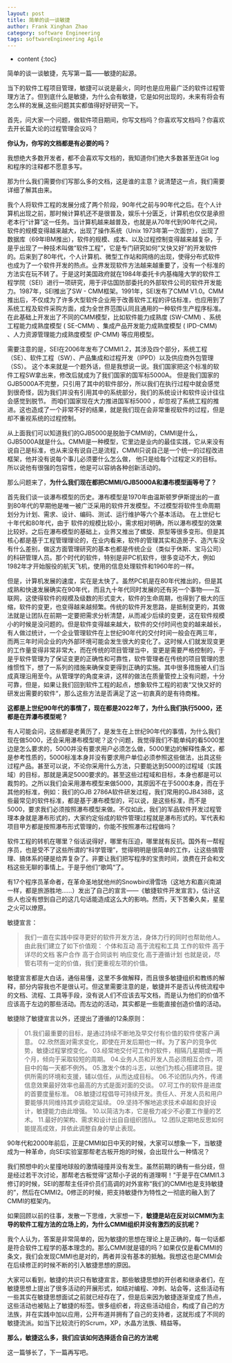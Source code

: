 ```yaml
---
layout: post
title: 简单的谈一谈敏捷
author: Frank Xinghan Zhao
category: software Engineering
tags: softwareEngineering Agile
---
```


* content
{:toc}

简单的谈一谈敏捷，先写第一篇——敏捷的起源。




当下的软件工程项目管理，敏捷可以说是最火，同时也是应用最广泛的软件过程管理方法了。但到底什么是敏捷，为什么会有敏捷，它是如何出现的，未来有将会有怎么样的发展,这些问题其实都值得好好研究一下。

首先，问大家一个问题，做软件项目期间，你写文档吗？你喜欢写文档吗？你喜欢去开长篇大论的过程管理会议吗？

**你认为，你写的文档都是有必要的吗？**

我想绝大多数开发者，都不会喜欢写文档的，我知道你们绝大多数甚至连Git log和程序的注释都不愿意多写。

那为什么我们需要你们写那么多的文档，这是谁的主意？说清楚这一点，我们需要详细了解其由来。

我个人将软件工程的发展分成了两个阶段，90年代之前与90年代之后。在个人计算机出现之前，那时候计算机还不是很普及，娱乐十分匮乏，计算机也仅仅是承担老本行“计算”这一任务。当计算机越来越普及，也就是从70年代到90年代之间，软件的规模变得越来越大，出现了操作系统（Unix 1973年第一次面世），出现了数据库（69年IBM推出），软件的规模、成本、以及过程控制变得越来越复杂，于是乎出现了一种技术叫做“软件工程”，它是专门研究如何“又快又好”的开发软件的。后来到了80年代，个人计算机、微型工作站和网络的出现，使得分布式软件也成为了一个软件开发的热点。业界发现软件方法越来越重要了，没有一个标准的方法实在玩不转了。于是这时美国政府就在1984年委托卡内基梅隆大学的软件工程学院（SEI）进行一项研究，用于评估国防部委托的外部软件公司的软件开发能力。1987年，SEI推出了SW - CMM框架。1991年，SEI发布了CMM V1.0。CMM推出后，不仅成为了许多大型软件企业用于改善软件工程的评估标准，也应用到了系统工程及软件采购方面，成为全世界范围认同且通用的一种软件生产程序标准。在此基础上开发出了不同的CMM模型，比如软件能力成熟度 (SW-CMM) 、系统工程能力成熟度模型 ( SE-CMM) 、集成产品开发能力成熟度模型 ( IPD-CMM) 、人力资源管理能力成熟度模型 (P-CMM) 等应用模型。

需要注意的是，SEI在2006年发布了CMMI1.2，其涉及四个部分，系统工程（SE）、软件工程（SW）、产品集成和过程开发（IPPD）以及供应商外包管理（SS）。 这个本来就是一个题外话，但是我想说一说。我们国家把这个标准的软件工程SW拿出来，修改后就成为了我们国家的国军标5000A。 但是我们国家的GJB5000A不完整，只引用了其中的软件部分，所以我们在执行过程中就会感觉到很奇怪，因为我们并没有引用其中的系统部分，我们的系统设计和软件设计往往会感觉到脱节。 而咱们国家现在大力推进国军标5000 ，却忽视了系统工程的推进。这也造成了一个非常不好的结果，就是我们现在会非常重视软件的过程，但是却不重视系统的过程控制。

 从上面我们可以知道我们的GJB5000是脱胎于CMMI的，CMMI是什么，GJB5000A就是什么。CMMI是一种模型，它里边是业内的最佳实践，它从来没有说自己是标准，也从来没有说自己是流程，CMMI只说自己是一个统一的过程改进框架，他并没有说每个事儿必须要什么怎么做， 他只是给每个过程定义的目标。所以说他有很强的包容性，他是可以容纳各种创新活动的。

那么问题来了，**为什么我们现在都把CMMI/GJB5000A和瀑布模型画等号了？**

 首先我们谈一谈瀑布模型的历史。瀑布模型是1970年由温斯顿罗伊斯提出的一直到80年代的早期他是唯一被广泛采用的软件开发模型。不过模型将软件生命周期划分为计划、需求、设计、编码、测试、运行维护等六个基本活动。 在上世纪七十年代和80年代，由于 软件的规模比较小，需求相对明确，所以瀑布模型的效果比较好。之后在瀑布模型的基础上，业界又推出了螺旋、原型等很多变形。但是其核心都是基于工程管理理论的，在业内看来，软件的管理其实和造房子、造汽车没有什么差别，做这方面管理研究的基本也都是传统企业（类似于休斯、宝马公司）的科研管理人员。那个时代的软件，特别是非PC机软件，很多变动不大，例如1982年才开始服役的航天飞机，使用的信息处理软件和1960年的一样。

但是，计算机发展的速度，实在是太快了。虽然PC机是在80年代推出的，但是其成熟和快速发展确实在90年代，而且九十年代同时发展的还有另一个事物——互联网，这使得软件的规模及级数的形式变大，软件的生命周期，也得到了极大的压缩，软件的变更，也变得越来越频繁。传统的软件开发思路，是抵制变更的，其做法就是让团队在前期一定要把需求分析清楚，从而减少后续的变更，这在软件规模小的时候是没问题的。但是软件变得越来越大，软件的交付时间也变的越来越长，有人做过统计，一个企业管理软件在上世纪90年代的交付时间一般会在两三年，而两三年时间企业的内外部环境可能会发生很大的变化了。这时候人们就发现变更的工作量变得非常非常大，而在传统的项目管理当中，变更是需要严格控制的，于是乎软件管理为了保证变更的正确性和可靠性，软件管理者在传统的项目管理的思维惯性下，想了一系列的措施来确保变更得到正确的实施。其中很多措施被人们当成真理沿用至今。从管理学的角度来讲，这样的做法在质量管控上没有问题，十分可靠，但是，如果让我们回到软件工程的起点，想象软件工程的初衷“又快又好的研发出需要的软件“，那么这些方法是否满足了这一初衷真的是有待商榷。


**这都是上世纪90年代的事情了，现在都是2022年了，为什么我们执行5000，还都是在弄瀑布模型呢？**

有人可能会问，这些都是老黄历了，是发生在上世纪90年代的事情，为什么我们现在做5000，还会采用瀑布模型呢？这个问题，我觉得我们不能单纯的看5000里边是怎么要求的，5000并没有要求用户必须怎么做，5000里边的解释性条文，都是参考性质的，5000标准本身并没有要求用户单位必须参照这些做法，出具这些过程产品。甚至可以说，不论你采用什么方法，只要能达到5000的过程域（实践域）的目标，那就是满足5000要求的。甚至这些过程域和目标，本身也都是可以裁剪的。之所以我们会采用瀑布模型来做5000，其原因不在于5000本身，而在于其他的标准，例如：我们的GJB 2786A软件研发过程，我们常用的GJB438B，这些最常见的软件标准，都是基于瀑布模型的，可以说，是这些标准，而不是5000，要求我们必须按照瀑布模型来做。不仅如此，我们的军品软件开发过程管理本身就是瀑布形式的，大家约定俗成的软件管理过程就是瀑布形式的。军代表和项目甲方都是按照瀑布形式管理的，你能不按照瀑布过程做吗？

软件工程的转机在哪里？俗话说得好，哪里有压迫，哪里就有反抗。国外有一帮程序员，也是受不了这些所谓的“科学管理”，觉得明明是很简单的工作，让这些搞管理、搞体系的硬是给弄复杂了。非要让我们把写程序的宝贵时间，浪费在开会和文档这些无聊的事情上。于是乎他们“歌鸣“了。

有17个程序员革命者，在革命圣地犹他州的Snowbird滑雪场（这地方和嘉兴南湖一样，都是旅游胜地……）发出了自己的宣言——《敏捷软件开发宣言》，估计这些人也没有想到自己的这几句话能造成这么大的影响。然而，天下苦秦久矣，星星之火可以燎原。

敏捷宣言：

> 我们一直在实践中探寻更好的软件开发方法，身体力行的同时也帮助他人。由此我们建立了如下价值观：
个体和互动 高于流程和工具
工作的软件 高于详尽的文档
客户合作 高于合同谈判
响应变化 高于遵循计划
也就是说，尽管右项有一定的价值，我们更重视左项的价值。

敏捷宣言都是大白话，通俗易懂，这里不多做解释，而且很多敏捷组织和教练的解释，部分内容我也不是很认可。但这里需要注意的是，敏捷并不是否认传统流程中的文档、流程、工具等手段，没有说人们不应该去写文档，而是认为他们的价值不应该高于左边的那些活动。而左边的活动，其实都是一些能直接创造价值的活动。

敏捷除了敏捷宣言以外，还提出了遵循的12条原则：

> 01.我们最重要的目标，是通过持续不断地及早交付有价值的软件使客户满意。
02.欣然面对需求变化，即使在开发后期也一样。为了客户的竞争优势，敏捷过程掌控变化。
03.经常地交付可工作的软件，相隔几星期或一两个月，倾向于采取较短的周期。
04.业务人员和开发人员必须相互合作，项目中的每一天都不例外。
05.激发个体的斗志，以他们为核心搭建项目。提供所需的环境和支援，辅以信任，从而达成目标。
06.不论团队内外，传递信息效果最好效率也最高的方式是面对面的交谈。
07.可工作的软件是进度的首要度量标准。
08.敏捷过程倡导可持续开发。责任人、开发人员和用户要能够共同维持其步调稳定延续。
09.坚持不懈地追求技术卓越和良好设计，敏捷能力由此增强。
10.以简洁为本，它是极力减少不必要工作量的艺术。
11.最好的架构、需求和设计出自自组织团队。
12.团队定期地反思如何能提高成效，并依此调整自身的举止表现。

90年代和2000年前后，正是CMMI如日中天的时候，大家可以想象一下，当敏捷成为一种革命，向SEI实验室那帮老古板开炮的时候，会出现什么一种情况？

我们预想中的火星撞地球般的激情碰撞并没有发生。虽然前期的确有一些分歧，但是经过若干次讨论，那帮老古板觉得“这帮小子说的有道理啊！”于是乎在CMMI1.3修订的时候，SEI的那帮主任评价员们高调的对外宣称“我们的CMMI也是支持敏捷的”，然后在CMMI2。0修正的时候，把支持敏捷作为特性之一彻底的融入到了CMMI的框架内。

如果回顾以前的往事，发散一下思维，大家想一下，**敏捷是站在反对以CMMI为主导的软件工程方法的立场上的，为什么CMMI组织并没有激烈的反抗呢？**

我个人认为，答案是非常简单的，因为敏捷的思想在理论上是正确的，每一句话都是符合软件工程学的基本理念的。那么CMMI就是错的吗？如果仅仅是看CMMI的条文，我们会发现CMMI也是对的，两者并没有基本的抵触。我想这也是CMMI会在后续修正的时候不断的引入敏捷思想的原因。

大家可以看到，敏捷的共识只有敏捷宣言，那些敏捷思想的开创者和继承者们，在敏捷思想上提出了很多活动的开展形式，如结对编程、冲刺、站会等，这些活动有一些其实在敏捷思想面试之前就已经存在了，但是后来因为敏捷逐渐变成了热点，这些活动也被贴上了敏捷的标签。很多组织者，将这些活动组合，构成了自己的方法族，并在实践中加以应用，公开布道并拥有了自己的支持者，这就形成了不同的敏捷流派。如当下比较流行的Scrum，XP，水晶方法族、精益等。

**那么，敏捷这么多，我们应该如何选择适合自己的方法呢**

这一篇够长了，下一篇再写吧。



















